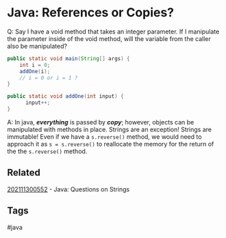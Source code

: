 # Java: References or Copies?

Q: Say I have a void method that takes an integer parameter. If I manipulate the
parameter inside of the void method, will the variable from the caller also be
manipulated?

```java
public static void main(String[] args) {
    int i = 0;
    addOne(i);
    // i = 0 or i = 1 ?
}

public static void addOne(int input) {
      input++;
}
```

A: In java, ***everything*** is passed by ***copy***; however, objects can be
manipulated with methods in place. Strings are an exception! Strings are
immutable! Even if we have a ```s.reverse()``` method, we would need to approach
it as ```s = s.reverse()``` to reallocate the memory for the return of the the
```s.reverse()``` method.


## Related
[202111300552](../202111300552) - Java: Questions on Strings


## Tags
#java
